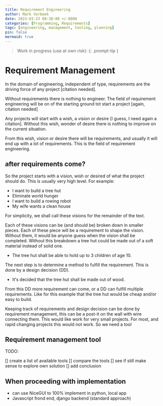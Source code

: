 ```yaml
---
title: Requirement Engineering
author: Mark Verbeek
date: 2023-03-23 08:30:00 +/-0800
categories: [Programming, Requirements]
tags: [engineering, management, tooling, planning]
pin: false
mermaid: true
---
```


> Work in progress (use at own risk):
{: .prompt-tip }

# Requirement Management

In the domain of engineering, independent of type, requirements are the driving force of any project [citation needed].

Without requirements there is nothing to engineer. The field of requirement engineering will be on of the starting ground tot start a project [again, citation needed]

Any projects will start with a wish, a vision or desire [I guess, I need again a citation]. Without this wish, wonder of desire there is nothing to improve on the current situation.

From this wish, vision or desire there will be requirements, and usually it will end up with a lot of requirements. This is the field of requirement engineering.

## after requirements come?

So the project starts with a vision, wish or desired of what the project should do. This is usually very high level. For example:

- I want to build a tree hut
- Eliminate world hunger
- I want to build a rowing robot
- My wife wants a clean house

For simplicity, we shall call these visions for the remainder of the text.

Each of these visions can be (and should be) broken down in smaller pieces. Each of these piece will be a requirement to shape the vision. Without them, it would be anyone guess when the vision shall be completed. Without this breakdown a tree hut could be made out of a soft material instead of solid one.

- The tree hut shall be able to hold up to 3 children of age 10.

The next step is to determine a method to fulfill the requirement. This is done by a design decision (DD).

- It's decided that the tree hut shall be made out of wood.

From this DD more requirement can come, or a DD can fulfill multiple requirements. Like for this example that the tree hut would be cheap and/or easy to build.

Keeping track of requirements and design decision can be done by requirement management, this can be a post-it on the wall with wire connecting them. This would like work for very small projects. For most, and rapid changing projects this would not work. So we need a tool

## Requirement management tool

TODO:

[] create a list of available tools
[] compare the tools
[] see if still make sense to explore own solution
[] add conclusion

## When proceeding with implementation

- can use NiceGUI to 100% implement in python, local app
- Javascript frond end, django backend (standard approach)
